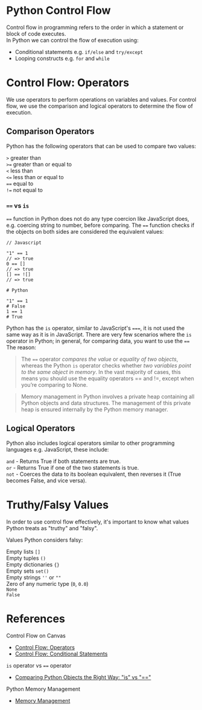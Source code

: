 # Python Control Flow

Control flow in programming refers to the order in which a statement or block of code executes.<br/>
In Python we can control the flow of execution using:
- Conditional statements e.g. `if/else` and `try/except`
- Looping constructs e.g. `for` and `while`

# Control Flow: Operators
We use operators to perform operations on variables and values. For control flow, we use the comparison and logical operators to determine the flow of execution.

## Comparison Operators
Python has the following operators that can be used to compare two values:

`>` greater than<br/>
`>=` greater than or equal to<br/>
`<` less than<br/>
`<=` less than or equal to<br/>
`==` equal to<br/>
`!=` not equal to<br/>

### `==` vs `is`
`==` function in Python does not do any type coercion like JavaScript does, e.g. coercing string to number, before comparing. The `==` function checks if the objects on both sides are considered the equivalent values:<br/>

```
// Javascript

"1" == 1
// => true
0 == []
// => true
[] == ![]
// => true
```

```
# Python

"1" == 1
# False
1 == 1
# True
```

Python has the `is` operator, similar to JavaScript's `===`, it is not used the same way as it is in JavaScript. There are very few scenarios where the `is` operator in Python; in general, for comparing data, you want to use the `==` <br/>
The reason:
> The `==` operator *compares the value* or *equality of two objects*, whereas the Python `is` operator checks whether *two variables point to the same object in memory*. In the vast majority of cases, this means you should use the equality operators == and !=, except when you’re comparing to None.

> Memory management in Python involves a private heap containing all Python objects and data structures. The management of this private heap is ensured internally by the Python memory manager.

## Logical Operators
Python also includes logical operators similar to other programming languages e.g. JavaScript, these include:

`and` - Returns True if both statements are true.<br/>
`or` - Returns True if one of the two statements is true.<br/>
`not` - Coerces the data to its boolean equivalent, then reverses it (True becomes False, and vice versa).<br/>

# Truthy/Falsy Values
In order to use control flow effectively, it's important to know what values Python treats as "truthy" and "falsy".

Values Python considers falsy:

Empty lists `[]` <br/>
Empty tuples `()` <br/>
Empty dictionaries `{}` <br/>
Empty sets `set()` <br/>
Empty strings `''` or `""` <br/>
Zero of any numeric type (`0`, `0.0`) <br/>
`None` <br/>
`False` <br/>

# References

Control Flow on Canvas
- [Control Flow: Operators](https://moringa.instructure.com/courses/479/pages/control-flow-operators?module_item_id=68318)
- [Control Flow: Conditional Statements](https://moringa.instructure.com/courses/479/assignments/32113?module_item_id=68319)

`is` operator vs `==` operator
- [Comparing Python Objects the Right Way: "is" vs "=="](https://realpython.com/courses/python-is-identity-vs-equality/)

Python Memory Management
- [Memory Management](https://docs.python.org/3/c-api/memory.html)